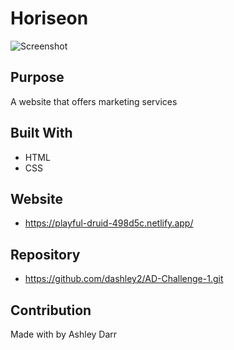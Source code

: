 # Horiseon
![Screenshot](_C__Users_dmari_repos_AD-Challenge-1_index.html.png)
## Purpose
A website that offers marketing services

## Built With
* HTML
* CSS

## Website
* https://playful-druid-498d5c.netlify.app/

## Repository
* https://github.com/dashley2/AD-Challenge-1.git 
## Contribution
Made with by Ashley Darr